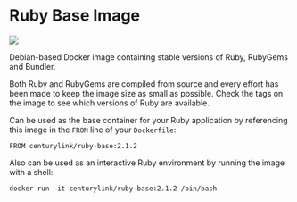 # Ruby Base Image

[![](https://badge.imagelayers.io/centurylink/ruby-base.svg)](https://imagelayers.io/?images=centurylink/ruby-base:latest 'Get your own badge on imagelayers.io')

Debian-based Docker image containing stable versions of Ruby, RubyGems and
Bundler.

Both Ruby and RubyGems are compiled from source and every effort has been made
to keep the image size as small as possible. Check the tags on the image to see
which versions of Ruby are available.

Can be used as the base container for your Ruby application by referencing this
image in the `FROM` line of your `Dockerfile`:

```
FROM centurylink/ruby-base:2.1.2
```

Also can be used as an interactive Ruby environment by running the image with
a shell:

```
docker run -it centurylink/ruby-base:2.1.2 /bin/bash
```
